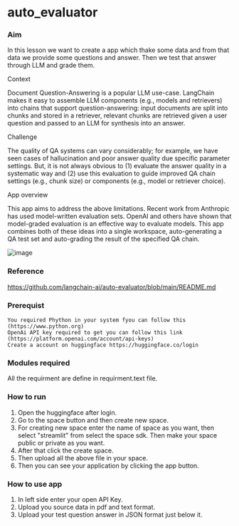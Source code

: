 # auto_evaluator

### Aim
In this lesson we want to create a app which thake some data and from that data we provide some questions and answer. Then we test that answer through LLM and grade them.

Context

Document Question-Answering is a popular LLM use-case. LangChain makes it easy to assemble LLM components (e.g., models and retrievers) into chains that support question-answering: input documents are split into chunks and stored in a retriever, relevant chunks are retrieved given a user question and passed to an LLM for synthesis into an answer.

Challenge

The quality of QA systems can vary considerably; for example, we have seen cases of hallucination and poor answer quality due specific parameter settings. But, it is not always obvious to (1) evaluate the answer quality in a systematic way and (2) use this evaluation to guide improved QA chain settings (e.g., chunk size) or components (e.g., model or retriever choice).

App overview

This app aims to address the above limitations. Recent work from Anthropic has used model-written evaluation sets. OpenAI and others have shown that model-graded evaluation is an effective way to evaluate models. This app combines both of these ideas into a single workspace, auto-generating a QA test set and auto-grading the result of the specified QA chain.

![image](https://github.com/DeepakJaiz/auto_evaluator/assets/120568685/d9a2aaac-e8c1-4836-b6d8-7121ad797ccf)

### Reference
https://github.com/langchain-ai/auto-evaluator/blob/main/README.md

### Prerequist
`You required Phython in your system fyou can follow this (https://www.python.org)`<br/>
`OpenAi API key required to get you can follow this link (https://platform.openai.com/account/api-keys)`<br/>
`Create a account on huggingface https://huggingface.co/login`<br/>

### Modules required
All the requirment are define in requirment.text file.
### How to run
1. Open the huggingface after login.
2. Go to the space button and then create new space.
3. For creating new space enter the name of space as you want, then select "streamlit" from select the space sdk. Then make your space public or private as you want.
4. After that click the create space.
5. Then upload all the above file in your space.
6. Then you can see your application by clicking the app button.

### How to use app
1. In left side enter your open API Key.
2. Upload you source data in pdf and text format.
3. Upload your test question answer in JSON format just below it.
